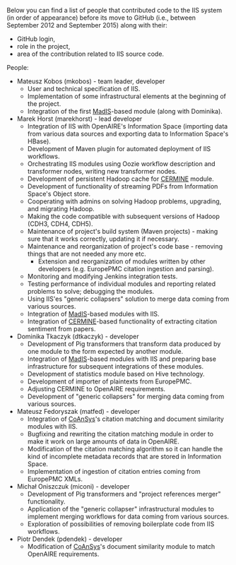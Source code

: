 Below you can find a list of people that contributed code to the IIS system (in order of appearance) before its move to GitHub (i.e., between September 2012 and September 2015) along with their:

- GitHub login,
- role in the project,
- area of the contribution related to IIS source code.

People:

- Mateusz Kobos (mkobos) - team leader, developer
    - User and technical specification of IIS.
    - Implementation of some infrastructural elements at the beginning of the project.
    - Integration of the first [MadIS][]-based module (along with Dominika).
- Marek Horst (marekhorst) - lead developer
    - Integration of IIS with OpenAIRE's Information Space (importing data from various data sources and exporting data to Information Space's HBase).
    - Development of Maven plugin for automated deployment of IIS workflows.
    - Orchestrating IIS modules using Oozie workflow description and transformer nodes, writing new transformer nodes.
    - Development of persistent Hadoop cache for [CERMINE][] module. 
    - Development of functionality of streaming PDFs from Information Space's Object store.
    - Cooperating with admins on solving Hadoop problems, upgrading, and migrating Hadoop.
    - Making the code compatible with subsequent versions of Hadoop (CDH3, CDH4, CDH5).
    - Maintenance of project's build system (Maven projects) - making sure that it works correctly, updating it if necessary.
    - Maintenance and reorganization of project's code base - removing things that are not needed any more etc.
        - Extension and reorganization of modules written by other developers (e.g. EuropePMC citation ingestion and parsing).
    - Monitoring and modifying Jenkins integration tests.
    - Testing performance of individual modules and reporting related problems to solve; debugging the modules.
    - Using IIS'es "generic collapsers" solution to merge data coming from various sources.
    - Integration of [MadIS]-based modules with IIS.
    - Integration of [CERMINE][]-based functionality of extracting citation sentiment from papers.
- Dominika Tkaczyk (dtkaczyk) - developer
    - Development of Pig transformers that transform data produced by one module to the form expected by another module.
    - Integration of [MadIS]-based modules with IIS and preparing base infrastructure for subsequent integrations of these modules.
    - Development of statistics module based on Hive technology.
    - Development of importer of plaintexts from EuropePMC.
    - Adjusting CERMINE to OpenAIRE requirements.
    - Development of "generic collapsers" for merging data coming from various sources.
- Mateusz Fedoryszak (matfed) - developer
    - Integration of [CoAnSys][]'s citation matching and document similarity modules with IIS.
    - Bugfixing and rewriting the citation matching module in order to make it work on large amounts of data in OpenAIRE.
    - Modification of the citation matching algorithm so it can handle the kind of incomplete metadata records that are stored in Information Space.
    - Implementation of ingestion of citation entries coming from EuropePMC XMLs.
- Michał Oniszczuk (miconi) - developer
    - Development of Pig transformers and "project references merger" functionality.
    - Application of the "generic collapser" infrastructural modules to implement merging workflows for data coming from various sources.
    - Exploration of possibilities of removing boilerplate code from IIS workflows.
- Piotr Dendek (pdendek) - developer
    - Modification of [CoAnSys][]'s document similarity module to match OpenAIRE requirements.

[CoAnSys]: https://github.com/CeON/CoAnSys
[MadIS]: https://code.google.com/p/madis/
[CERMINE]: https://github.com/CeON/CERMINE
